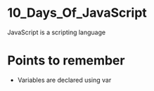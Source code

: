 # 10_Days_Of_JavaScript

JavaScript is a scripting language

# Points to remember
- Variables are declared using var
